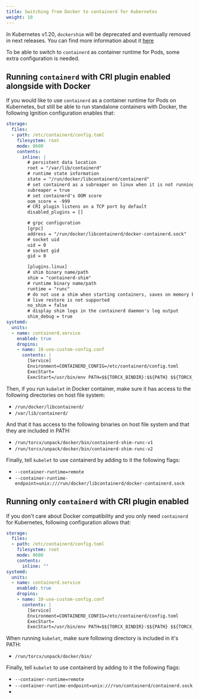 ```yaml
---
title: Switching from Docker to containerd for Kubernetes
weight: 10
---
```


In Kubernetes v1.20, `dockershim` will be deprecated and eventually removed in next releases.
You can find more information about it [here](https://kubernetes.io/blog/2020/12/02/dockershim-faq/)

To be able to switch to `containerd` as container runtime for Pods, some extra configuration is needed.

## Running `containerd` with CRI plugin enabled alongside with Docker

If you would like to use `containerd` as a container runtime for Pods on Kubernetes, but still be able
to run standalone containers with Docker, the following Ignition configuration enables that:

```yaml
storage:
  files:
  - path: /etc/containerd/config.toml
    filesystem: root
    mode: 0600
    contents:
      inline: |
        # persistent data location
        root = "/var/lib/containerd"
        # runtime state information
        state = "/run/docker/libcontainerd/containerd"
        # set containerd as a subreaper on linux when it is not running as PID 1
        subreaper = true
        # set containerd's OOM score
        oom_score = -999
        # CRI plugin listens on a TCP port by default
        disabled_plugins = []

        # grpc configuration
        [grpc]
        address = "/run/docker/libcontainerd/docker-containerd.sock"
        # socket uid
        uid = 0
        # socket gid
        gid = 0

        [plugins.linux]
        # shim binary name/path
        shim = "containerd-shim"
        # runtime binary name/path
        runtime = "runc"
        # do not use a shim when starting containers, saves on memory but
        # live restore is not supported
        no_shim = false
        # display shim logs in the containerd daemon's log output
        shim_debug = true
systemd:
  units:
  - name: containerd.service
    enabled: true
    dropins:
    - name: 10-use-custom-config.conf
      contents: |
        [Service]
        Environment=CONTAINERD_CONFIG=/etc/containerd/config.toml
        ExecStart=
        ExecStart=/usr/bin/env PATH=$${TORCX_BINDIR}:$${PATH} $${TORCX_BINDIR}/containerd --config $${CONTAINERD_CONFIG}
```

Then, if you run `kubelet` in Docker container, make sure it has access
to the following directories on host file system:
- `/run/docker/libcontainerd/`
- `/var/lib/containerd/`

And that it has access to the following binaries on host file system and that they are included in PATH:

- `/run/torcx/unpack/docker/bin/containerd-shim-runc-v1`
- `/run/torcx/unpack/docker/bin/containerd-shim-runc-v2`

Finally, tell `kubelet` to use containerd by adding to it the following flags:
- `--container-runtime=remote`
- `--container-runtime-endpoint=unix:///run/docker/libcontainerd/docker-containerd.sock`

## Running only `containerd` with CRI plugin enabled

If you don't care about Docker compatibility and you only need `containerd` for Kubernetes, following
configuration allows that:

```yaml
storage:
  files:
  - path: /etc/containerd/config.toml
    filesystem: root
    mode: 0600
    contents:
      inline: ""
systemd:
  units:
  - name: containerd.service
    enabled: true
    dropins:
    - name: 10-use-custom-config.conf
      contents: |
        [Service]
        Environment=CONTAINERD_CONFIG=/etc/containerd/config.toml
        ExecStart=
        ExecStart=/usr/bin/env PATH=$${TORCX_BINDIR}:$${PATH} $${TORCX_BINDIR}/containerd --config $${CONTAINERD_CONFIG}
```

When running `kubelet`, make sure following directory is included in it's PATH:

- `/run/torcx/unpack/docker/bin/`

Finally, tell `kubelet` to use containerd by adding to it the following flags:
- `--container-runtime=remote`
- `--container-runtime-endpoint=unix:///run/containerd/containerd.sock`
-
